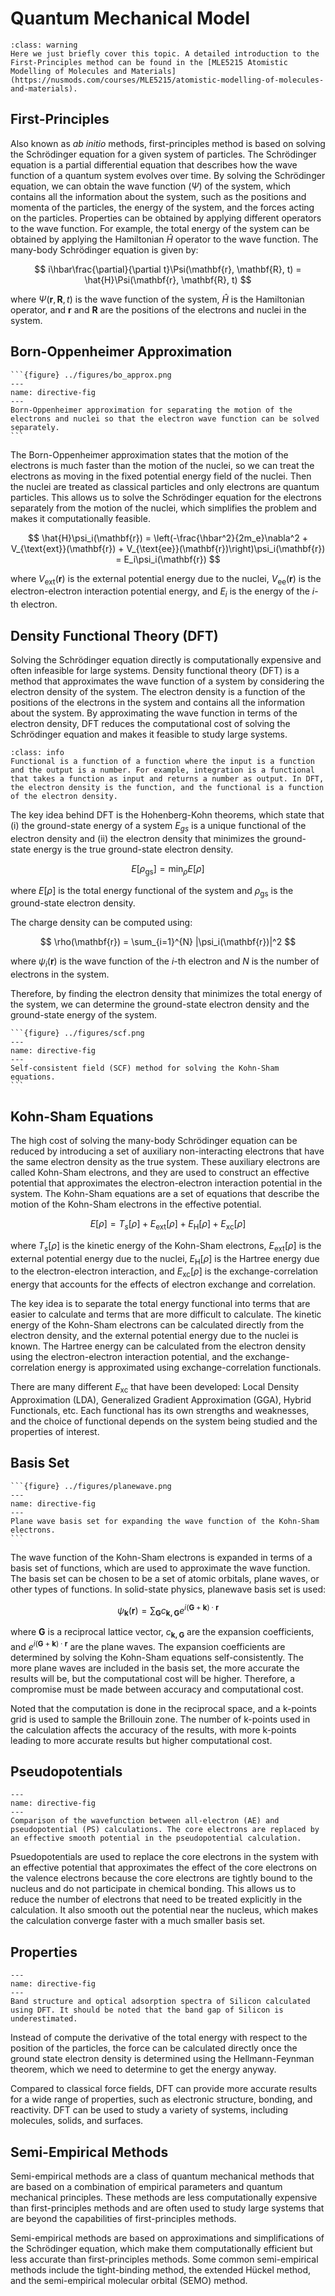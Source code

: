 # Quantum Mechanical Model
```{admonition} First Principles Method
:class: warning
Here we just briefly cover this topic. A detailed introduction to the First-Principles method can be found in the [MLE5215 Atomistic Modelling of Molecules and Materials](https://nusmods.com/courses/MLE5215/atomistic-modelling-of-molecules-and-materials).
```

## First-Principles
Also known as _ab initio_ methods, first-principles method is based on solving the Schrödinger equation for a given system of particles. The Schrödinger equation is a partial differential equation that describes how the wave function of a quantum system evolves over time. By solving the Schrödinger equation, we can obtain the wave function ($\Psi$) of the system, which contains all the information about the system, such as the positions and momenta of the particles, the energy of the system, and the forces acting on the particles. Properties can be obtained by applying different operators to the wave function. For example, the total energy of the system can be obtained by applying the Hamiltonian $\hat{H}$ operator to the wave function. The many-body Schrödinger equation is given by:

$$
i\hbar\frac{\partial}{\partial t}\Psi(\mathbf{r}, \mathbf{R}, t) = \hat{H}\Psi(\mathbf{r}, \mathbf{R}, t)
$$

where $\Psi(\mathbf{r}, \mathbf{R}, t)$ is the wave function of the system, $\hat{H}$ is the Hamiltonian operator, and $\mathbf{r}$ and $\mathbf{R}$ are the positions of the electrons and nuclei in the system.

## Born-Oppenheimer Approximation
````{sidebar}
```{figure} ../figures/bo_approx.png
---
name: directive-fig
---
Born-Oppenheimer approximation for separating the motion of the electrons and nuclei so that the electron wave function can be solved separately.
```
````
The Born-Oppenheimer approximation states that the motion of the electrons is much faster than the motion of the nuclei, so we can treat the electrons as moving in the fixed potential energy field of the nuclei. Then the nuclei are treated as classical particles and only electrons are quantum particles. This allows us to solve the Schrödinger equation for the electrons separately from the motion of the nuclei, which simplifies the problem and makes it computationally feasible. 

$$
\hat{H}\psi_i(\mathbf{r}) = \left(-\frac{\hbar^2}{2m_e}\nabla^2 + V_{\text{ext}}(\mathbf{r}) + V_{\text{ee}}(\mathbf{r})\right)\psi_i(\mathbf{r}) = E_i\psi_i(\mathbf{r})
$$

where $V_{\text{ext}}(\mathbf{r})$ is the external potential energy due to the nuclei, $V_{\text{ee}}(\mathbf{r})$ is the electron-electron interaction potential energy, and $E_i$ is the energy of the $i$-th electron.

## Density Functional Theory (DFT)

Solving the Schrödinger equation directly is computationally expensive and often infeasible for large systems. Density functional theory (DFT) is a method that approximates the wave function of a system by considering the electron density of the system. The electron density is a function of the positions of the electrons in the system and contains all the information about the system. By approximating the wave function in terms of the electron density, DFT reduces the computational cost of solving the Schrödinger equation and makes it feasible to study large systems.

```{admonition} Functional
:class: info
Functional is a function of a function where the input is a function and the output is a number. For example, integration is a functional that takes a function as input and returns a number as output. In DFT, the electron density is the function, and the functional is a function of the electron density.
```

The key idea behind DFT is the Hohenberg-Kohn theorems, which state that (i) the ground-state energy of a system $E_{gs}$ is a unique functional of the electron density and (ii) the electron density that minimizes the ground-state energy is the true ground-state electron density. 

$$
E[\rho_{\text{gs}}] = \min_{\rho} E[\rho]
$$

where $E[\rho]$ is the total energy functional of the system and $\rho_{\text{gs}}$ is the ground-state electron density. 

The charge density can be computed using:

$$
\rho(\mathbf{r}) = \sum_{i=1}^{N} |\psi_i(\mathbf{r})|^2
$$

where $\psi_i(\mathbf{r})$ is the wave function of the $i$-th electron and $N$ is the number of electrons in the system.

Therefore, by finding the electron density that minimizes the total energy of the system, we can determine the ground-state electron density and the ground-state energy of the system.

````{sidebar}
```{figure} ../figures/scf.png
---
name: directive-fig
---
Self-consistent field (SCF) method for solving the Kohn-Sham equations.
```
````
## Kohn-Sham Equations
The high cost of solving the many-body Schrödinger equation can be reduced by introducing a set of auxiliary non-interacting electrons that have the same electron density as the true system. These auxiliary electrons are called Kohn-Sham electrons, and they are used to construct an effective potential that approximates the electron-electron interaction potential in the system. The Kohn-Sham equations are a set of equations that describe the motion of the Kohn-Sham electrons in the effective potential.

$$
E[\rho] = T_s[\rho] + E_{\text{ext}}[\rho] + E_{\text{H}}[\rho] + E_{\text{xc}}[\rho]
$$

where $T_s[\rho]$ is the kinetic energy of the Kohn-Sham electrons, $E_{\text{ext}}[\rho]$ is the external potential energy due to the nuclei, $E_{\text{H}}[\rho]$ is the Hartree energy due to the electron-electron interaction, and $E_{\text{xc}}[\rho]$ is the exchange-correlation energy that accounts for the effects of electron exchange and correlation.

The key idea is to separate the total energy functional into terms that are easier to calculate and terms that are more difficult to calculate. The kinetic energy of the Kohn-Sham electrons can be calculated directly from the electron density, and the external potential energy due to the nuclei is known. The Hartree energy can be calculated from the electron density using the electron-electron interaction potential, and the exchange-correlation energy is approximated using exchange-correlation functionals. 

There are many different $E_{\text{xc}}$ that have been developed: Local Density Approximation (LDA), Generalized Gradient Approximation (GGA), Hybrid Functionals, etc. Each functional has its own strengths and weaknesses, and the choice of functional depends on the system being studied and the properties of interest.

## Basis Set
````{sidebar}
```{figure} ../figures/planewave.png
---
name: directive-fig
---
Plane wave basis set for expanding the wave function of the Kohn-Sham electrons.
```
````
The wave function of the Kohn-Sham electrons is expanded in terms of a basis set of functions, which are used to approximate the wave function. The basis set can be chosen to be a set of atomic orbitals, plane waves, or other types of functions. In solid-state physics, planewave basis set is used:

$$
\psi_\mathbf{k}(\mathbf{r}) = \sum_{\mathbf{G}} c_{\mathbf{k,G}}e^{i(\mathbf{G}+\mathbf{k})\cdot\mathbf{r}}
$$

where $\mathbf{G}$ is a reciprocal lattice vector,  $c_{\mathbf{k,G}}$ are the expansion coefficients, and $e^{i(\mathbf{G}+\mathbf{k})\cdot\mathbf{r}}$ are the plane waves. The expansion coefficients are determined by solving the Kohn-Sham equations self-consistently. The more plane waves are included in the basis set, the more accurate the results will be, but the computational cost will be higher. Therefore, a compromise must be made between accuracy and computational cost.

Noted that the computation is done in the reciprocal space, and a k-points grid is used to sample the Brillouin zone. The number of k-points used in the calculation affects the accuracy of the results, with more k-points leading to more accurate results but higher computational cost.

## Pseudopotentials
```{figure} ../figures/pseudopotentials.png
---
name: directive-fig
---
Comparison of the wavefunction between all-electron (AE) and pseudopotential (PS) calculations. The core electrons are replaced by an effective smooth potential in the pseudopotential calculation.
```
Psuedopotentials are used to replace the core electrons in the system with an effective potential that approximates the effect of the core electrons on the valence electrons because the core electrons are tightly bound to the nucleus and do not participate in chemical bonding. This allows us to reduce the number of electrons that need to be treated explicitly in the calculation. It also smooth out the potential near the nucleus, which makes the calculation converge faster with a much smaller basis set.

## Properties
```{figure} ../figures/dft_property.png
---
name: directive-fig
---
Band structure and optical adsorption spectra of Silicon calculated using DFT. It should be noted that the band gap of Silicon is underestimated.
```
Instead of compute the derivative of the total energy with respect to the position of the particles, the force can be calculated directly once the ground state electron density is determined using the Hellmann-Feynman theorem, which we need to determine to get the energy anyway.

Compared to classical force fields, DFT can provide more accurate results for a wide range of properties, such as electronic structure, bonding, and reactivity. DFT can be used to study a variety of systems, including molecules, solids, and surfaces. 

## Semi-Empirical Methods
Semi-empirical methods are a class of quantum mechanical methods that are based on a combination of empirical parameters and quantum mechanical principles. These methods are less computationally expensive than first-principles methods and are often used to study large systems that are beyond the capabilities of first-principles methods. 

Semi-empirical methods are based on approximations and simplifications of the Schrödinger equation, which make them computationally efficient but less accurate than first-principles methods. Some common semi-empirical methods include the tight-binding method, the extended Hückel method, and the semi-empirical molecular orbital (SEMO) method.
